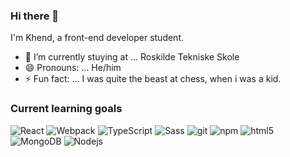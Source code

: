 ### Hi there 👋
I'm Khend, a front-end developer student.

- 🔭 I’m currently stuying at ... Roskilde Tekniske Skole
- 😄 Pronouns: ... He/him
- ⚡ Fun fact: ... I was quite the beast at chess, when i was a kid.

<h3>Current learning goals</h3>
<p>
  <img alt="React" src="https://img.shields.io/badge/-React-45b8d8?style=flat-square&logo=react&logoColor=white" />
  <img alt="Webpack" src="https://img.shields.io/badge/-Webpack-8DD6F9?style=flat-square&logo=webpack&logoColor=white" /> 
  <img alt="TypeScript" src="https://img.shields.io/badge/-TypeScript-007ACC?style=flat-square&logo=typescript&logoColor=white" />
  <img alt="Sass" src="https://img.shields.io/badge/-Sass-CC6699?style=flat-square&logo=sass&logoColor=white" />
  <img alt="git" src="https://img.shields.io/badge/-Git-F05032?style=flat-square&logo=git&logoColor=white" />
  <img alt="npm" src="https://img.shields.io/badge/-NPM-CB3837?style=flat-square&logo=npm&logoColor=white" />
  <img alt="html5" src="https://img.shields.io/badge/-HTML5-E34F26?style=flat-square&logo=html5&logoColor=white" />
  <img alt="MongoDB" src="https://img.shields.io/badge/-MongoDB-13aa52?style=flat-square&logo=mongodb&logoColor=white" />
  <img alt="Nodejs" src="https://img.shields.io/badge/-Nodejs-43853d?style=flat-square&logo=Node.js&logoColor=white" />
</p>
<!--
**kpauner/kpauner** is a ✨ _special_ ✨ repository because its `README.md` (this file) appears on your GitHub profile.

Here are some ideas to get you started:

- 🔭 I’m currently working on ... My personal portfolio
- 🌱 I’m currently learning ... Introductionary reactjs and next
- 👯 I’m looking to collaborate on ... Smaller next projects
- 🤔 I’m looking for help with ... basic nextjs
- 💬 Ask me about ...
- 📫 How to reach me: ...
- 😄 Pronouns: ... He/him
- ⚡ Fun fact: ...
-->
